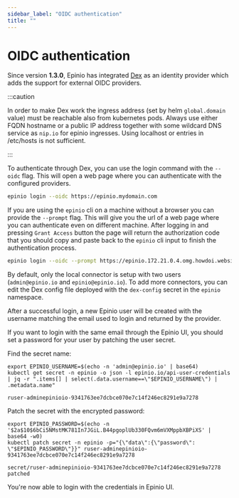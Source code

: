 ```yaml
---
sidebar_label: "OIDC authentication"
title: ""
---
```


# OIDC authentication

Since version **1.3.0**, Epinio has integrated [Dex](https://dexidp.io/) as an identity provider which adds the support for external OIDC providers.

:::caution

In order to make Dex work the ingress address (set by helm `global.domain` value) must be reachable also from kubernetes pods. Always use either FQDN hostname or a public IP address together with some wildcard DNS service as `nip.io` for epinio ingresses. Using localhost or entries in /etc/hosts is not sufficient.

:::

To authenticate through Dex, you can use the login command with the `--oidc` flag. This will open a web page where you can authenticate with the configured providers.

```bash
epinio login --oidc https://epinio.mydomain.com
```

If you are using the `epinio` cli on a machine without a browser you can provide the `--prompt` flag. This will give you the url of a web page where you can authenticate even on different machine. After logging in and pressing `Grant Access` button the page will return the authorization code that you should copy and paste back to the `epinio` cli input to finish the authentication process.

```bash
epinio login --oidc --prompt https://epinio.172.21.0.4.omg.howdoi.website
```

By default, only the local connector is setup with two users (`admin@epinio.io` and `epinio@epinio.io`).
To add more connectors, you can edit the Dex config file deployed with the `dex-config` secret in the `epinio` namespace.

After a successful login, a new Epinio user will be created with the username matching the email used to login and returned by the provider.


If you want to login with the same email through the Epinio UI, you should set a password for your user by patching the user secret.

Find the secret name:
```
export EPINIO_USERNAME=$(echo -n 'admin@epinio.io' | base64)
kubectl get secret -n epinio -o json -l epinio.io/api-user-credentials | jq -r ".items[] | select(.data.username==\"$EPINIO_USERNAME\") | .metadata.name"

ruser-adminepinioio-9341763ee7dcbce070e7c14f246ec8291e9a7278
```

Patch the secret with the encrypted password:
```
export EPINIO_PASSWORD=$(echo -n '$2a$10$6bCi5NMstMK781In7JGiL.B44pgoplUb330FQvm6mVXMppbXBPiXS' | base64 -w0)
kubectl patch secret -n epinio -p="{\"data\":{\"password\": \"$EPINIO_PASSWORD\"}}" ruser-adminepinioio-9341763ee7dcbce070e7c14f246ec8291e9a7278

secret/ruser-adminepinioio-9341763ee7dcbce070e7c14f246ec8291e9a7278 patched
```

You're now able to login with the credentials in Epinio UI.


